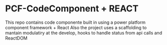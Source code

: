 # PCF-CodeComponent + REACT
This repo contains code componente built in using a power platform component framework + React 
Also the project uses a scaffolding to mantain modulatiry at the develop, hooks to handle status from api calls and ReactDOM


